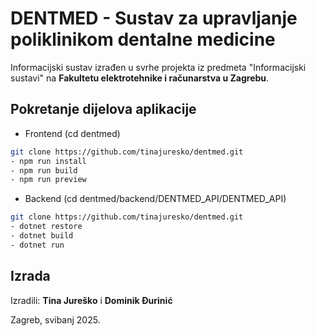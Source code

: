# DENTMED - Sustav za upravljanje poliklinikom dentalne medicine

Informacijski sustav izrađen u svrhe projekta iz predmeta "Informacijski sustavi" na **Fakultetu elektrotehnike i računarstva u Zagrebu**.

## Pokretanje dijelova aplikacije

- Frontend (cd dentmed)

```bash
git clone https://github.com/tinajuresko/dentmed.git
- npm run install
- npm run build
- npm run preview
```

- Backend (cd dentmed/backend/DENTMED_API/DENTMED_API)

```bash
git clone https://github.com/tinajuresko/dentmed.git
- dotnet restore
- dotnet build
- dotnet run
```

## Izrada

Izradili: **Tina Jureško** i **Dominik Đurinić**

Zagreb, svibanj 2025.
